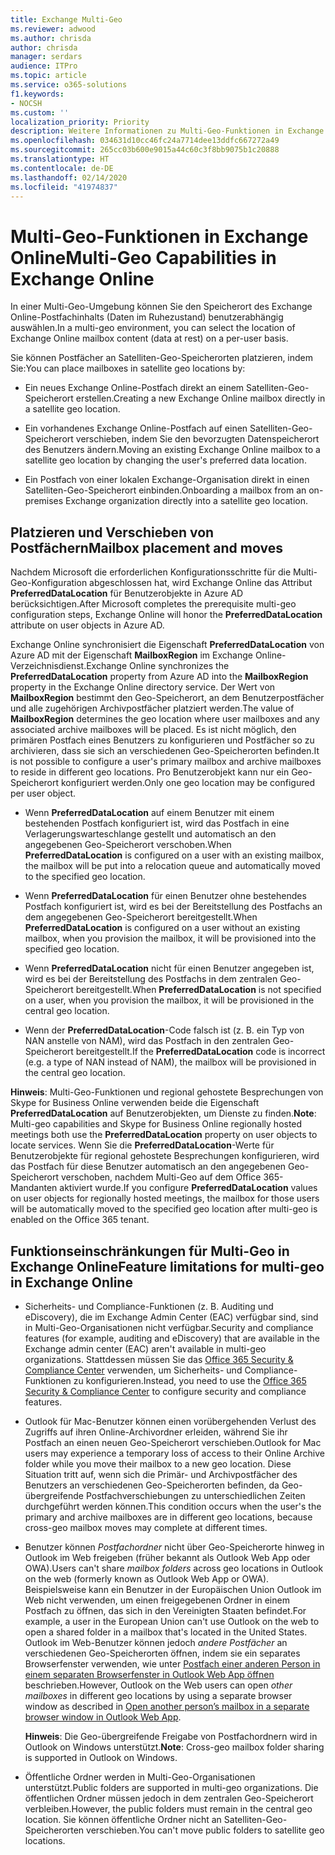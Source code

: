 ```yaml
---
title: Exchange Multi-Geo
ms.reviewer: adwood
ms.author: chrisda
author: chrisda
manager: serdars
audience: ITPro
ms.topic: article
ms.service: o365-solutions
f1.keywords:
- NOCSH
ms.custom: ''
localization_priority: Priority
description: Weitere Informationen zu Multi-Geo-Funktionen in Exchange Online.
ms.openlocfilehash: 034631d10cc46fc24a7714dee13ddfc667272a49
ms.sourcegitcommit: 265cc03b600e9015a44c60c3f8bb9075b1c20888
ms.translationtype: HT
ms.contentlocale: de-DE
ms.lasthandoff: 02/14/2020
ms.locfileid: "41974837"
---
```

# <a name="multi-geo-capabilities-in-exchange-online"></a><span data-ttu-id="7a014-103">Multi-Geo-Funktionen in Exchange Online</span><span class="sxs-lookup"><span data-stu-id="7a014-103">Multi-Geo Capabilities in Exchange Online</span></span>

<span data-ttu-id="7a014-104">In einer Multi-Geo-Umgebung können Sie den Speicherort des Exchange Online-Postfachinhalts (Daten im Ruhezustand) benutzerabhängig auswählen.</span><span class="sxs-lookup"><span data-stu-id="7a014-104">In a multi-geo environment, you can select the location of Exchange Online mailbox content (data at rest) on a per-user basis.</span></span>

<span data-ttu-id="7a014-105">Sie können Postfächer an Satelliten-Geo-Speicherorten platzieren, indem Sie:</span><span class="sxs-lookup"><span data-stu-id="7a014-105">You can place mailboxes in satellite geo locations by:</span></span>

- <span data-ttu-id="7a014-106">Ein neues Exchange Online-Postfach direkt an einem Satelliten-Geo-Speicherort erstellen.</span><span class="sxs-lookup"><span data-stu-id="7a014-106">Creating a new Exchange Online mailbox directly in a satellite geo location.</span></span>

- <span data-ttu-id="7a014-107">Ein vorhandenes Exchange Online-Postfach auf einen Satelliten-Geo-Speicherort verschieben, indem Sie den bevorzugten Datenspeicherort des Benutzers ändern.</span><span class="sxs-lookup"><span data-stu-id="7a014-107">Moving an existing Exchange Online mailbox to a satellite geo location by changing the user's preferred data location.</span></span>

- <span data-ttu-id="7a014-108">Ein Postfach von einer lokalen Exchange-Organisation direkt in einen Satelliten-Geo-Speicherort einbinden.</span><span class="sxs-lookup"><span data-stu-id="7a014-108">Onboarding a mailbox from an on-premises Exchange organization directly into a satellite geo location.</span></span>

## <a name="mailbox-placement-and-moves"></a><span data-ttu-id="7a014-109">Platzieren und Verschieben von Postfächern</span><span class="sxs-lookup"><span data-stu-id="7a014-109">Mailbox placement and moves</span></span>

<span data-ttu-id="7a014-110">Nachdem Microsoft die erforderlichen Konfigurationsschritte für die Multi-Geo-Konfiguration abgeschlossen hat, wird Exchange Online das Attribut **PreferredDataLocation** für Benutzerobjekte in Azure AD berücksichtigen.</span><span class="sxs-lookup"><span data-stu-id="7a014-110">After Microsoft completes the prerequisite multi-geo configuration steps, Exchange Online will honor the **PreferredDataLocation** attribute on user objects in Azure AD.</span></span>

<span data-ttu-id="7a014-111">Exchange Online synchronisiert die Eigenschaft **PreferredDataLocation** von Azure AD mit der Eigenschaft **MailboxRegion** im Exchange Online-Verzeichnisdienst.</span><span class="sxs-lookup"><span data-stu-id="7a014-111">Exchange Online synchronizes the **PreferredDataLocation** property from Azure AD into the **MailboxRegion** property in the Exchange Online directory service.</span></span> <span data-ttu-id="7a014-112">Der Wert von **MailboxRegion** bestimmt den Geo-Speicherort, an dem Benutzerpostfächer und alle zugehörigen Archivpostfächer platziert werden.</span><span class="sxs-lookup"><span data-stu-id="7a014-112">The value of **MailboxRegion** determines the geo location where user mailboxes and any associated archive mailboxes will be placed.</span></span> <span data-ttu-id="7a014-113">Es ist nicht möglich, den primären Postfach eines Benutzers zu konfigurieren und Postfächer so zu archivieren, dass sie sich an verschiedenen Geo-Speicherorten befinden.</span><span class="sxs-lookup"><span data-stu-id="7a014-113">It is not possible to configure a user's primary mailbox and archive mailboxes to reside in different geo locations.</span></span> <span data-ttu-id="7a014-114">Pro Benutzerobjekt kann nur ein Geo-Speicherort konfiguriert werden.</span><span class="sxs-lookup"><span data-stu-id="7a014-114">Only one geo location may be configured per user object.</span></span>

- <span data-ttu-id="7a014-115">Wenn **PreferredDataLocation** auf einem Benutzer mit einem bestehenden Postfach konfiguriert ist, wird das Postfach in eine Verlagerungswarteschlange gestellt und automatisch an den angegebenen Geo-Speicherort verschoben.</span><span class="sxs-lookup"><span data-stu-id="7a014-115">When **PreferredDataLocation** is configured on a user with an existing mailbox, the mailbox will be put into a relocation queue and automatically moved to the specified geo location.</span></span>

- <span data-ttu-id="7a014-116">Wenn **PreferredDataLocation** für einen Benutzer ohne bestehendes Postfach konfiguriert ist, wird es bei der Bereitstellung des Postfachs an dem angegebenen Geo-Speicherort bereitgestellt.</span><span class="sxs-lookup"><span data-stu-id="7a014-116">When **PreferredDataLocation** is configured on a user without an existing mailbox, when you provision the mailbox, it will be provisioned into the specified geo location.</span></span>

- <span data-ttu-id="7a014-117">Wenn **PreferredDataLocation** nicht für einen Benutzer angegeben ist, wird es bei der Bereitstellung des Postfachs in dem zentralen Geo-Speicherort bereitgestellt.</span><span class="sxs-lookup"><span data-stu-id="7a014-117">When **PreferredDataLocation** is not specified on a user, when you provision the mailbox, it will be provisioned in the central geo location.</span></span>

- <span data-ttu-id="7a014-118">Wenn der **PreferredDataLocation**-Code falsch ist (z. B. ein Typ von NAN anstelle von NAM), wird das Postfach in den zentralen Geo-Speicherort bereitgestellt.</span><span class="sxs-lookup"><span data-stu-id="7a014-118">If the **PreferredDataLocation** code is incorrect (e.g. a type of NAN instead of NAM), the mailbox will be provisioned in the central geo location.</span></span>

<span data-ttu-id="7a014-119">**Hinweis**: Multi-Geo-Funktionen und regional gehostete Besprechungen von Skype for Business Online verwenden beide die Eigenschaft **PreferredDataLocation** auf Benutzerobjekten, um Dienste zu finden.</span><span class="sxs-lookup"><span data-stu-id="7a014-119">**Note**: Multi-geo capabilities and Skype for Business Online regionally hosted meetings both use the **PreferredDataLocation** property on user objects to locate services.</span></span> <span data-ttu-id="7a014-120">Wenn Sie die **PreferredDataLocation**-Werte für Benutzerobjekte für regional gehostete Besprechungen konfigurieren, wird das Postfach für diese Benutzer automatisch an den angegebenen Geo-Speicherort verschoben, nachdem Multi-Geo auf dem Office 365-Mandanten aktiviert wurde.</span><span class="sxs-lookup"><span data-stu-id="7a014-120">If you configure **PreferredDataLocation** values on user objects for regionally hosted meetings, the mailbox for those users will be automatically moved to the specified geo location after multi-geo is enabled on the Office 365 tenant.</span></span>

## <a name="feature-limitations-for-multi-geo-in-exchange-online"></a><span data-ttu-id="7a014-121">Funktionseinschränkungen für Multi-Geo in Exchange Online</span><span class="sxs-lookup"><span data-stu-id="7a014-121">Feature limitations for multi-geo in Exchange Online</span></span>

- <span data-ttu-id="7a014-122">Sicherheits- und Compliance-Funktionen (z. B. Auditing und eDiscovery), die im Exchange Admin Center (EAC) verfügbar sind, sind in Multi-Geo-Organisationen nicht verfügbar.</span><span class="sxs-lookup"><span data-stu-id="7a014-122">Security and compliance features (for example, auditing and eDiscovery) that are available in the Exchange admin center (EAC) aren't available in multi-geo organizations.</span></span> <span data-ttu-id="7a014-123">Stattdessen müssen Sie das [Office 365 Security & Compliance Center](https://support.office.com/article/7e696a40-b86b-4a20-afcc-559218b7b1b8) verwenden, um Sicherheits- und Compliance-Funktionen zu konfigurieren.</span><span class="sxs-lookup"><span data-stu-id="7a014-123">Instead, you need to use the [Office 365 Security & Compliance Center](https://support.office.com/article/7e696a40-b86b-4a20-afcc-559218b7b1b8) to configure security and compliance features.</span></span>

- <span data-ttu-id="7a014-124">Outlook für Mac-Benutzer können einen vorübergehenden Verlust des Zugriffs auf ihren Online-Archivordner erleiden, während Sie ihr Postfach an einen neuen Geo-Speicherort verschieben.</span><span class="sxs-lookup"><span data-stu-id="7a014-124">Outlook for Mac users may experience a temporary loss of access to their Online Archive folder while you move their mailbox to a new geo location.</span></span> <span data-ttu-id="7a014-125">Diese Situation tritt auf, wenn sich die Primär- und Archivpostfächer des Benutzers an verschiedenen Geo-Speicherorten befinden, da Geo-übergreifende Postfachverschiebungen zu unterschiedlichen Zeiten durchgeführt werden können.</span><span class="sxs-lookup"><span data-stu-id="7a014-125">This condition occurs when the user's the primary and archive mailboxes are in different geo locations, because cross-geo mailbox moves may complete at different times.</span></span>

- <span data-ttu-id="7a014-126">Benutzer können *Postfachordner* nicht über Geo-Speicherorte hinweg in Outlook im Web freigeben (früher bekannt als Outlook Web App oder OWA).</span><span class="sxs-lookup"><span data-stu-id="7a014-126">Users can't share *mailbox folders* across geo locations in Outlook on the web (formerly known as Outlook Web App or OWA).</span></span> <span data-ttu-id="7a014-127">Beispielsweise kann ein Benutzer in der Europäischen Union Outlook im Web nicht verwenden, um einen freigegebenen Ordner in einem Postfach zu öffnen, das sich in den Vereinigten Staaten befindet.</span><span class="sxs-lookup"><span data-stu-id="7a014-127">For example, a user in the European Union can't use Outlook on the web to open a shared folder in a mailbox that's located in the United States.</span></span> <span data-ttu-id="7a014-128">Outlook im Web-Benutzer können jedoch *andere Postfächer* an verschiedenen Geo-Speicherorten öffnen, indem sie ein separates Browserfenster verwenden, wie unter [Postfach einer anderen Person in einem separaten Browserfenster in Outlook Web App öffnen](https://support.office.com/article/A909AD30-E413-40B5-A487-0EA70B763081#__toc372210362) beschrieben.</span><span class="sxs-lookup"><span data-stu-id="7a014-128">However, Outlook on the Web users can open *other mailboxes* in different geo locations by using a separate browser window as described in [Open another person’s mailbox in a separate browser window in Outlook Web App](https://support.office.com/article/A909AD30-E413-40B5-A487-0EA70B763081#__toc372210362).</span></span>

  <span data-ttu-id="7a014-129">**Hinweis**: Die Geo-übergreifende Freigabe von Postfachordnern wird in Outlook on Windows unterstützt.</span><span class="sxs-lookup"><span data-stu-id="7a014-129">**Note**: Cross-geo mailbox folder sharing is supported in Outlook on Windows.</span></span>

- <span data-ttu-id="7a014-130">Öffentliche Ordner werden in Multi-Geo-Organisationen unterstützt.</span><span class="sxs-lookup"><span data-stu-id="7a014-130">Public folders are supported in multi-geo organizations.</span></span> <span data-ttu-id="7a014-131">Die öffentlichen Ordner müssen jedoch in dem zentralen Geo-Speicherort verbleiben.</span><span class="sxs-lookup"><span data-stu-id="7a014-131">However, the public folders must remain in the central geo location.</span></span> <span data-ttu-id="7a014-132">Sie können öffentliche Ordner nicht an Satelliten-Geo-Speicherorten verschieben.</span><span class="sxs-lookup"><span data-stu-id="7a014-132">You can't move public folders to satellite geo locations.</span></span>
